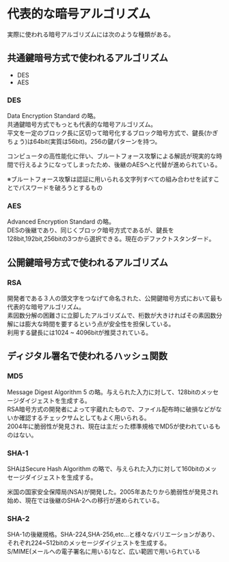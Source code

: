 #  代表的な暗号アルゴリズム

実際に使われる暗号アルゴリズムには次のような種類がある。

## 共通鍵暗号方式で使われるアルゴリズム

- DES
- AES

### DES
Data Encryption Standard の略。  
共通鍵暗号方式でもっとも代表的な暗号アルゴリズム。  
平文を一定のブロック長に区切って暗号化するブロック暗号方式で、鍵長(かぎちょう)は64bit(実質は56bit)。256の鍵パターンを持つ。  

コンピュータの高性能化に伴い、ブルートフォース攻撃による解読が現実的な時間で行えるようになってしまったため、後継のAESへと代替が進められている。  

※ブルートフォース攻撃は認証に用いられる文字列すべての組み合わせを試すことでパスワードを破ろうとするもの


### AES
Advanced Encryption Standard の略。  
DESの後継であり、同じくブロック暗号方式であるが、鍵長を128bit,192bit,256bitの3つから選択できる。現在のデファクトスタンダード。


## 公開鍵暗号方式で使われるアルゴリズム

### RSA 
開発者である３人の頭文字をつなげて命名された、公開鍵暗号方式において最も代表的な暗号アルゴリズム。  
素因数分解の困難さに立脚したアルゴリズムで、桁数が大きければその素因数分解には膨大な時間を要するという点が安全性を担保している。  
利用する鍵長には1024 ~ 4096bitが推奨されている。 


## ディジタル署名で使われるハッシュ関数

### MD5
Message Digest Algorithm 5 の略。与えられた入力に対して、128bitのメッセージダイジェストを生成する。  
RSA暗号方式の開発者によって宇蔵れたもので、ファイル配布時に破損などがないか確認するチェックサムとしてもよく用いられる。  
2004年に脆弱性が発見され、現在は主だった標準規格でMD5が使われているものはない。  

### SHA-1
SHAはSecure Hash Algorithm の略で、与えられた入力に対して160bitのメッセージダイジェストを生成する。  

米国の国家安全保障局(NSA)が開発した。2005年あたりから脆弱性が発見され始め、現在では後継のSHA-2への移行が進められている。  

### SHA-2

SHA-1の後継規格。SHA-224,SHA-256,etc...と様々なバリエーションがあり、それぞれ224~512bitのメッセージダイジェストを生成する。  
S/MIME(メールへの電子署名に用いる)など、広い範囲で用いられている　